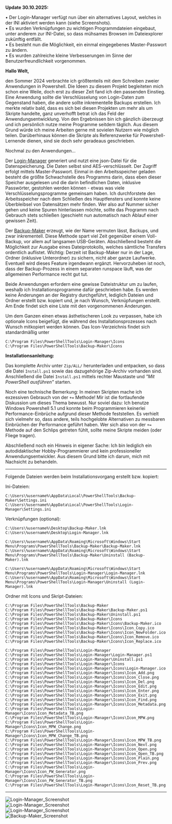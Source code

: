 **Update 30.10.2025:**

• Der Login-Manager verfügt nun über ein alternatives Layout, welches in der INI aktiviert werden kann (siehe Screenshots).\
• Es wurden Verknüpfungen zu wichtigen Programmdateien eingebaut, unter anderem zur INI-Datei, so dass mühsames Browsen im Dateiexplorer zukünftig entfällt.\
• Es besteht nun die Möglichkeit, ein einmal eingegebenes Master-Passwort zu ändern.\
• Es wurden zahlreiche kleine Verbesserungen im Sinne der Benutzerfreundlichkeit vorgenommen.

**Hallo Welt,**

den Sommer 2024 verbrachte ich größtenteils mit dem Schreiben zweier Anwendungen in Powershell. Die Ideen zu diesem Projekt begleiteten mich schon eine Weile, doch erst zu dieser Zeit fand ich den passenden Einstieg. Eine Anwendung sollte die Verschlüsselung von Login-Daten zum Gegenstand haben, die andere sollte inkrementelle Backups erstellen. Ich merkte relativ bald, dass es sich bei diesen Projekten um mehr als um Skripte handelte, ganz unverhofft betrat ich das Feld der Anwendungsentwicklung. Von den Ergebnissen bin ich gänzlich überzeugt und ich persönlich nutze meine Programme seitdem täglich. Aus diesem Grund würde ich meine Arbeiten gerne mit sovielen Nutzern wie möglich teilen. Darüberhinaus können die Skripte als Referenzwerke für Powershell-Lernende dienen, sind sie doch sehr geradeaus geschrieben.

Nochmal zu den Anwendungen...

Der [Login-Manager](https://github.com/Jonik-Iardithas/Login-Manager/) generiert und nutzt eine json-Datei für die Datenspeicherung. Die Daten selbst sind AES-verschlüsselt. Der Zugriff erfolgt mittels Master-Passwort. Einmal in den Arbeitsspeicher geladen besteht die größte Schwachstelle des Programms darin, dass eben dieser Speicher ausgelesen und die darin befindlichen Daten, inklusive Passwörter, gestohlen werden können - etwas was viele Verschlüsselungsprogramme gemeinsam haben. Ich durchforstete den Arbeitsspeicher nach dem Schließen des Hauptfensters und konnte keine Überbleibsel von Datensätzen mehr finden. Wer also auf Nummer sicher gehen und keine Spuren hinterlassen möchte, sollte das Programm nach Gebrauch stets schließen (geschieht nun automatisch nach Ablauf einer gewissen Zeit).

Der [Backup-Maker](https://github.com/Jonik-Iardithas/Backup-Maker/) erzeugt, wie der Name vermuten lässt, Backups, und zwar inkrementell. Diese Methode spart viel Zeit gegenüber einem Voll-Backup, vor allem auf langsamen USB-Geräten. Abschließend besteht die Möglichkeit zur Ausgabe eines Dateiprotokolls, welches sämtliche Transfers ordentlich auflistet. Wichtig: Derzeit ist Backup-Maker nur in der Lage, Ordner (inklusive Unterordner) zu sichern, nicht aber ganze Laufwerke. Eventuell wird dieses Feature irgendwann ergänzt. Hervorzuheben ist noch, dass der Backup-Prozess in einem separaten runspace läuft, was der allgemeinen Performance recht gut tut.

Beide Anwendungen erfordern eine gewisse Dateistruktur um zu laufen, weshalb ich Installationsprogramme dafür geschrieben habe. Es werden keine Änderungen an der Registry durchgeführt, lediglich Dateien und Ordner erstellt bzw. kopiert und, je nach Wunsch, Verknüpfungen erstellt. Am Ende findet sich eine Liste mit den vorgenommenen Änderungen.

Um dem Ganzen einen etwas ästhetischeren Look zu verpassen, habe ich optionale Icons beigefügt, die während des Installationsprozesses nach Wunsch mitkopiert werden können. Das Icon-Verzeichnis findet sich standardmäßig unter

`C:\Program Files\PowerShellTools\Login-Manager\Icons`\
`C:\Program Files\PowerShellTools\Backup-Maker\Icons`

**Installationsanleitung:**

Das komplette Archiv unter `Zip/ALL/` herunterladen und entpacken, so dass die Datei `Install.ps1` sowie das dazugehörige Zip-Archiv vorhanden sind. Anschließend die Datei `Install.ps1` mittels rechter Maustaste und *"Mit PowerShell ausführen"* starten.

Noch eine technische Bemerkung: In meinen Skripten mache ich exzessiven Gebrauch von der `+=` Methode! Mir ist die fortlaufende Diskussion um dieses Thema bewusst. Nur soviel dazu: Ich benutze Windows Powershell 5.1 und konnte beim Programmieren keinerlei Performance-Einbrüche aufgrund dieser Methode feststellen. Es verhielt sich vielmehr so, dass andere, teils hochgelobte Alternativen zu messbaren Einbrüchen der Performance geführt haben. Wer sich also von der `+=` Methode auf den Schlips getreten fühlt, sollte meine Skripte meiden (oder Fliege tragen).

Abschließend noch ein Hinweis in eigener Sache: Ich bin lediglich ein autodidaktischer Hobby-Programmierer und kein professioneller Anwendungsentwickler. Aus diesem Grund bitte ich darum, mich mit Nachsicht zu behandeln.

---

Folgende Dateien werden beim Installationsvorgang erstellt bzw. kopiert:

Ini-Dateien:

`C:\Users\%username%\AppData\Local\PowerShellTools\Backup-Maker\Settings.ini`\
`C:\Users\%username%\AppData\Local\PowerShellTools\Login-Manager\Settings.ini`

Verknüpfungen (optional):

`C:\Users\%username%\Desktop\Backup-Maker.lnk`\
`C:\Users\%username%\Desktop\Login-Manager.lnk`

`C:\Users\%username%\AppData\Roaming\Microsoft\Windows\Start Menu\Programs\PowerShellTools\Backup-Maker\Backup-Maker.lnk`\
`C:\Users\%username%\AppData\Roaming\Microsoft\Windows\Start Menu\Programs\PowerShellTools\Backup-Maker\Uninstall (Backup-Maker).lnk`

`C:\Users\%username%\AppData\Roaming\Microsoft\Windows\Start Menu\Programs\PowerShellTools\Login-Manager\Login-Manager.lnk`\
`C:\Users\%username%\AppData\Roaming\Microsoft\Windows\Start Menu\Programs\PowerShellTools\Login-Manager\Uninstall (Login-Manager).lnk`

Ordner mit Icons und Skript-Dateien:

`C:\Program Files\PowerShellTools\Backup-Maker`\
`C:\Program Files\PowerShellTools\Backup-Maker\Backup-Maker.ps1`\
`C:\Program Files\PowerShellTools\Backup-Maker\Uninstall.ps1`\
`C:\Program Files\PowerShellTools\Backup-Maker\Icons`\
`C:\Program Files\PowerShellTools\Backup-Maker\Icons\Backup-Maker.ico`\
`C:\Program Files\PowerShellTools\Backup-Maker\Icons\Icon_Copy.ico`\
`C:\Program Files\PowerShellTools\Backup-Maker\Icons\Icon_NewFolder.ico`\
`C:\Program Files\PowerShellTools\Backup-Maker\Icons\Icon_Remove.ico`\
`C:\Program Files\PowerShellTools\Backup-Maker\Icons\Icon_Replace.ico`

`C:\Program Files\PowerShellTools\Login-Manager`\
`C:\Program Files\PowerShellTools\Login-Manager\Login-Manager.ps1`\
`C:\Program Files\PowerShellTools\Login-Manager\Uninstall.ps1`\
`C:\Program Files\PowerShellTools\Login-Manager\Icons`\
`C:\Program Files\PowerShellTools\Login-Manager\Icons\Login-Manager.ico`\
`C:\Program Files\PowerShellTools\Login-Manager\Icons\Icon_Add.png`\
`C:\Program Files\PowerShellTools\Login-Manager\Icons\Icon_Close.png`\
`C:\Program Files\PowerShellTools\Login-Manager\Icons\Icon_Del.png`\
`C:\Program Files\PowerShellTools\Login-Manager\Icons\Icon_Edit.png`\
`C:\Program Files\PowerShellTools\Login-Manager\Icons\Icon_Enter.png`\
`C:\Program Files\PowerShellTools\Login-Manager\Icons\Icon_Exit.png`\
`C:\Program Files\PowerShellTools\Login-Manager\Icons\Icon_Find.png`\
`C:\Program Files\PowerShellTools\Login-Manager\Icons\Icon_Metadata.png`\
`C:\Program Files\PowerShellTools\Login-Manager\Icons\Icon_Metadata_TB.png`\
`C:\Program Files\PowerShellTools\Login-Manager\Icons\Icon_MPW.png`\
`C:\Program Files\PowerShellTools\Login-Manager\Icons\Icon_MPW_Change.png`\
`C:\Program Files\PowerShellTools\Login-Manager\Icons\Icon_MPW_Change_TB.png`\
`C:\Program Files\PowerShellTools\Login-Manager\Icons\Icon_MPW_TB.png`\
`C:\Program Files\PowerShellTools\Login-Manager\Icons\Icon_Next.png`\
`C:\Program Files\PowerShellTools\Login-Manager\Icons\Icon_Open.png`\
`C:\Program Files\PowerShellTools\Login-Manager\Icons\Icon_Open_TB.png`\
`C:\Program Files\PowerShellTools\Login-Manager\Icons\Icon_Plain.png`\
`C:\Program Files\PowerShellTools\Login-Manager\Icons\Icon_Prev.png`\
`C:\Program Files\PowerShellTools\Login-Manager\Icons\Icon_PW_Generator.png`\
`C:\Program Files\PowerShellTools\Login-Manager\Icons\Icon_PW_Generator_TB.png`\
`C:\Program Files\PowerShellTools\Login-Manager\Icons\Icon_Reset_TB.png`

---

![Login-Manager_Screenshot](https://github.com/Jonik-Iardithas/Login-Manager/blob/main/Img/Login-Manager.png)
<br>
![Login-Manager_Screenshot](https://github.com/Jonik-Iardithas/Login-Manager/blob/main/Img/Login-Manager_TB.png)
<br>
![Login-Manager_Screenshot](https://github.com/Jonik-Iardithas/Login-Manager/blob/main/Img/Settings_TB.png)
<br>
![Backup-Maker_Screenshot](https://github.com/Jonik-Iardithas/Backup-Maker/blob/main/Img/Backup-Maker.png)
